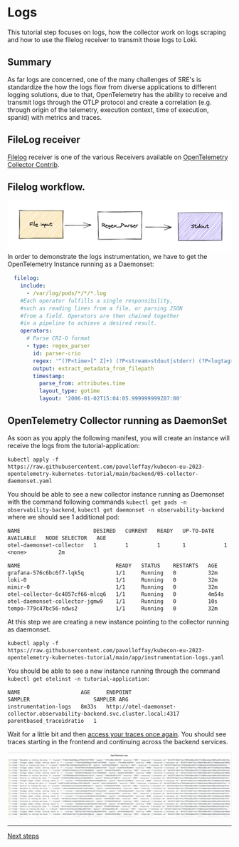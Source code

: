 # Logs
This tutorial step focuses on logs, how the collector work on logs scraping and how to use the filelog receiver to transmit those logs to Loki.
## Summary

As far logs are concerned, one of the many challenges of SRE's is standardize the how the logs flow from diverse applications to different logging solutions, due to that, OpenTelemetry has the ability to receive and transmit logs through the OTLP protocol and create a correlation (e.g. through origin of the telemetry, execution context, time of execution, spanid) with metrics and traces.

## FileLog receiver
[Filelog](https://github.com/open-telemetry/opentelemetry-collector-contrib/tree/main/receiver/filelogreceiver) receiver is one of the various Receivers available on [OpenTelemetry Collector Contrib](https://github.com/open-telemetry/opentelemetry-collector-contrib).

## Filelog workflow. 

![](./images/filelog-flow.png)
In order to demonstrate the logs instrumentation, we have to get the OpenTelemetry Instance running as a Daemonset:
````yaml
  filelog:
    include:
      - /var/log/pods/*/*/*.log
    #Each operator fulfills a single responsibility, 
    #such as reading lines from a file, or parsing JSON 
    #from a field. Operators are then chained together
    #in a pipeline to achieve a desired result.
    operators:
      # Parse CRI-O format
      - type: regex_parser
        id: parser-crio
        regex: '^(?P<time>[^ Z]+) (?P<stream>stdout|stderr) (?P<logtag>[^ ]*) ?(?P<log>.*)$'
        output: extract_metadata_from_filepath
        timestamp:
          parse_from: attributes.time
          layout_type: gotime
          layout: '2006-01-02T15:04:05.999999999Z07:00'
````

## OpenTelemetry Collector running as DaemonSet

As soon as you apply the following manifest, you will create an instance will receive the logs from the tutorial-application:

```shell
kubectl apply -f https://raw.githubusercontent.com/pavolloffay/kubecon-eu-2023-opentelemetry-kubernetes-tutorial/main/backend/05-collector-daemonset.yaml
```

You should be able to see a new collector instance running as Daemonset with the command following commands `kubectl get pods -n observability-backend`, `kubectl get daemonset -n observability-backend` where we should see 1 additional pod:
````shell
NAME                       DESIRED   CURRENT   READY   UP-TO-DATE   AVAILABLE   NODE SELECTOR   AGE
otel-daemonset-collector   1         1         1       1            1           <none>          2m
`````

````shell
NAME                              READY   STATUS    RESTARTS   AGE
grafana-576c6bc6f7-lqk5q          1/1     Running   0          32m
loki-0                            1/1     Running   0          32m
mimir-0                           1/1     Running   0          32m
otel-collector-6c4857cf66-mlcq6   1/1     Running   0          4m54s
otel-daemonset-collector-jgmw9    1/1     Running   0          10s
tempo-779c47bc56-ndws2            1/1     Running   0          32m
````

At this step we are creating a new instance pointing to the collector running as daemonset.
```shell
kubectl apply -f https://raw.githubusercontent.com/pavolloffay/kubecon-eu-2023-opentelemetry-kubernetes-tutorial/main/app/instrumentation-logs.yaml
```

You should be able to see a new instance running through the command `kubectl get otelinst -n tutorial-application`:
````shell
NAME                   AGE     ENDPOINT                                                                       SAMPLER                    SAMPLER ARG
instrumentation-logs   8m33s   http://otel-daemonset-collector.observability-backend.svc.cluster.local:4317   parentbased_traceidratio   1
````
Wait for a little bit and then [access your traces once again](http://localhost:3000/grafana/d/WfV_7jY4k/loki-dashboard?orgId=1). You should see traces starting in the frontend and continuing across the backend services.

![View of logs flowing from collector to loki](./images/logs-dashboard.png)

---
[Next steps](./06-roadmap.md)

